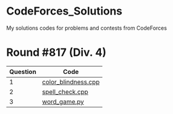 # CodeForces_Solutions
My solutions codes for problems and contests from CodeForces

# Round #817 (Div. 4)
 
| Question | Code |
| - | ---- |
| 1 | <a href="https://github.com/Ashrockzzz2003/CodeForces_Solutions/blob/main/Round%20%23817%20(Div%20.4)/color_blindness.cpp">color_blindness.cpp</a> |
| 2 | <a href="https://github.com/Ashrockzzz2003/CodeForces_Solutions/blob/main/Round%20%23817%20(Div%20.4)/spell_check.cpp">spell_check.cpp</a> |
| 3 | <a href="https://github.com/Ashrockzzz2003/CodeForces_Solutions/blob/main/Round%20%23817%20(Div%20.4)/word_game.py">word_game.py</a> |
